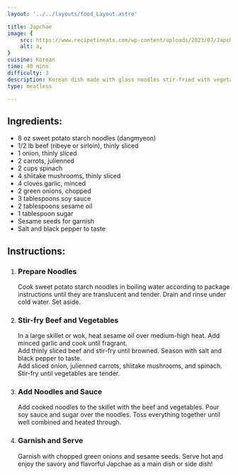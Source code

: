 ```yaml
---
layout: '../../layouts/food_Layout.astro'

title: Japchae
image: {
    src: https://www.recipetineats.com/wp-content/uploads/2023/07/Japchae-Korean-noodles_9.jpg,
    alt: a,
}
cuisine: Korean
time: 40 mins
difficulty: 3
description: Korean dish made with glass noodles stir-fried with vegetables (such as spinach, carrots, and mushrooms), beef or tofu, and seasoned with soy sauce and sesame oil.
type: meatless

---
```

<div class="recipe-container">
    <div class="ingredients">
        <h2>Ingredients:</h2>
        <ul>
            <li>8 oz sweet potato starch noodles (dangmyeon)</li>
            <li>1/2 lb beef (ribeye or sirloin), thinly sliced</li>
            <li>1 onion, thinly sliced</li>
            <li>2 carrots, julienned</li>
            <li>2 cups spinach</li>
            <li>4 shiitake mushrooms, thinly sliced</li>
            <li>4 cloves garlic, minced</li>
            <li>2 green onions, chopped</li>
            <li>3 tablespoons soy sauce</li>
            <li>2 tablespoons sesame oil</li>
            <li>1 tablespoon sugar</li>
            <li>Sesame seeds for garnish</li>
            <li>Salt and black pepper to taste</li>
        </ul>
    </div>
    <div class="instructions">
        <h2>Instructions:</h2>
        <ol>
            <li><h3>Prepare Noodles</h3>
                Cook sweet potato starch noodles in boiling water according to package instructions until they are translucent and tender. Drain and rinse under cold water. Set aside.
            </li>
            <li><h3>Stir-fry Beef and Vegetables</h3>
                In a large skillet or wok, heat sesame oil over medium-high heat. Add minced garlic and cook until fragrant.
                <br>Add thinly sliced beef and stir-fry until browned. Season with salt and black pepper to taste.
                <br>Add sliced onion, julienned carrots, shiitake mushrooms, and spinach. Stir-fry until vegetables are tender.
            </li>
            <li><h3>Add Noodles and Sauce</h3>
                Add cooked noodles to the skillet with the beef and vegetables. Pour soy sauce and sugar over the noodles. Toss everything together until well combined and heated through.
            </li>
            <li><h3>Garnish and Serve</h3>
                Garnish with chopped green onions and sesame seeds. Serve hot and enjoy the savory and flavorful Japchae as a main dish or side dish!
            </li>
        </ol>
    </div>
</div>
